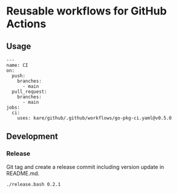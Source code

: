 # Reusable workflows for GitHub Actions

## Usage
```
---
name: CI
on:
  push:
    branches:
      - main
  pull_request:
    branches:
      - main
jobs:
  ci:
    uses: kare/github/.github/workflows/go-pkg-ci.yaml@v0.5.0
```

## Development
### Release
Git tag and create a release commit including version update in README.md.
```bash
./release.bash 0.2.1
```
